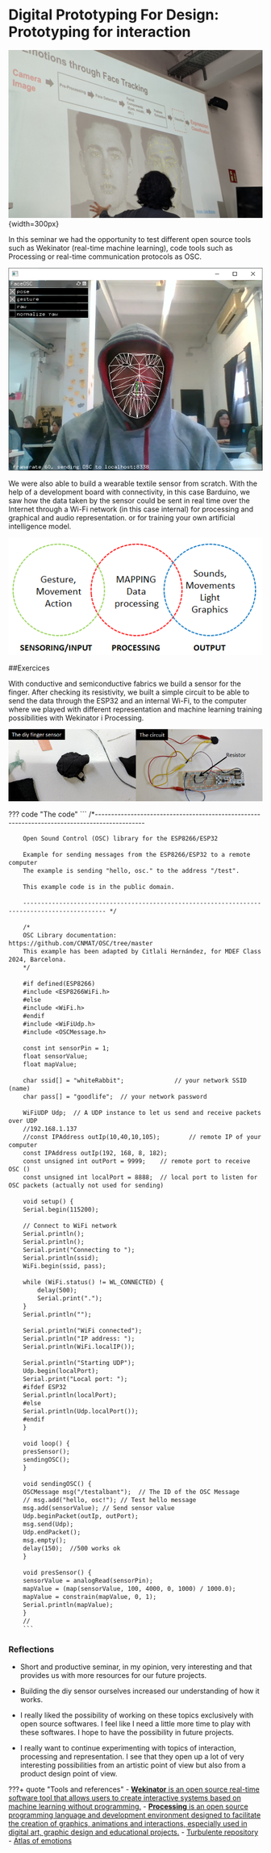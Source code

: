 # **Digital Prototyping For Design: Prototyping for interaction**

![Citlali Hernandez presentation](../../images/T3_DP4D_M4_presentation.PNG){width=300px}

In this seminar we had the opportunity to test different open source tools such as Wekinator (real-time machine learning), code tools such as Processing or real-time communication protocols as OSC.

![Face tracker](../../images/T3_DP4D_Mod4_FaceTracker.png)

We were also able to build a wearable textile sensor from scratch. With the help of a development board with connectivity, in this case Barduino, we saw how the data taken by the sensor could be sent in real time over the Internet through a Wi-Fi network (in this case internal) for processing and graphical and audio representation. or for training your own artificial intelligence model.

![Flow](../../images/T3_DP4D_M4_flow.png)

##Exercices

With conductive and semiconductive fabrics we build a sensor for the finger. After checking its resistivity, we built a simple circuit to be able to send the data through the ESP32 and an internal Wi-Fi, to the computer where we played with different representation and machine learning training possibilities with Wekinator i Processing.

![Interactions system](../../images/T3_DP4D_M4_Sensor.png)

??? code "The code"
        ```
        /*---------------------------------------------------------------------------------------------

        Open Sound Control (OSC) library for the ESP8266/ESP32

        Example for sending messages from the ESP8266/ESP32 to a remote computer
        The example is sending "hello, osc." to the address "/test".

        This example code is in the public domain.

        --------------------------------------------------------------------------------------------- */

        /*
        OSC Library documentation: https://github.com/CNMAT/OSC/tree/master
        This example has been adapted by Citlali Hernández, for MDEF Class 2024, Barcelona.
        */

        #if defined(ESP8266)
        #include <ESP8266WiFi.h>
        #else
        #include <WiFi.h>
        #endif
        #include <WiFiUdp.h>
        #include <OSCMessage.h>

        const int sensorPin = 1;
        float sensorValue;
        float mapValue;

        char ssid[] = "whiteRabbit";              // your network SSID (name)
        char pass[] = "goodlife";  // your network password

        WiFiUDP Udp;  // A UDP instance to let us send and receive packets over UDP
        //192.168.1.137
        //const IPAddress outIp(10,40,10,105);        // remote IP of your computer
        const IPAddress outIp(192, 168, 8, 182);
        const unsigned int outPort = 9999;    // remote port to receive OSC ()
        const unsigned int localPort = 8888;  // local port to listen for OSC packets (actually not used for sending)

        void setup() {
        Serial.begin(115200);

        // Connect to WiFi network
        Serial.println();
        Serial.println();
        Serial.print("Connecting to ");
        Serial.println(ssid);
        WiFi.begin(ssid, pass);

        while (WiFi.status() != WL_CONNECTED) {
            delay(500);
            Serial.print(".");
        }
        Serial.println("");

        Serial.println("WiFi connected");
        Serial.println("IP address: ");
        Serial.println(WiFi.localIP());

        Serial.println("Starting UDP");
        Udp.begin(localPort);
        Serial.print("Local port: ");
        #ifdef ESP32
        Serial.println(localPort);
        #else
        Serial.println(Udp.localPort());
        #endif
        }

        void loop() {
        presSensor();
        sendingOSC();
        }

        void sendingOSC() {
        OSCMessage msg("/testalbant");  // The ID of the OSC Message
        // msg.add("hello, osc!"); // Test hello message
        msg.add(sensorValue); // Send sensor value
        Udp.beginPacket(outIp, outPort);
        msg.send(Udp);
        Udp.endPacket();
        msg.empty();
        delay(150);  //500 works ok
        }

        void presSensor() {
        sensorValue = analogRead(sensorPin);
        mapValue = (map(sensorValue, 100, 4000, 0, 1000) / 1000.0);
        mapValue = constrain(mapValue, 0, 1);
        Serial.println(mapValue);
        }
        //
        ```

### Reflections

- Short and productive seminar, in my opinion, very interesting and that provides us with more resources for our future projects.

- Building the diy sensor ourselves increased our understanding of how it works.

- I really liked the possibility of working on these topics exclusively with open source softwares. I feel like I need a little more time to play with these softwares. I hope to have the possibility in future projects.

- I really want to continue experimenting with topics of interaction, processing and representation. I see that they open up a lot of very interesting possibilities from an artistic point of view but also from a product design point of view.


???+ quote "Tools and references"
    - [**Wekinator** is an open source real-time software tool that allows users to create interactive systems based on machine learning without programming.](http://www.wekinator.org/)
    - [**Processing** is an open source programming language and development environment designed to facilitate the creation of graphics, animations and interactions, especially used in digital art, graphic design and educational projects.](https://processing.org/)
    - [Turbulente repository](https://github.com/TURBULENTE/prototypingInteractions)
    - [Atlas of emotions](https://atlasofemotions.org/)

